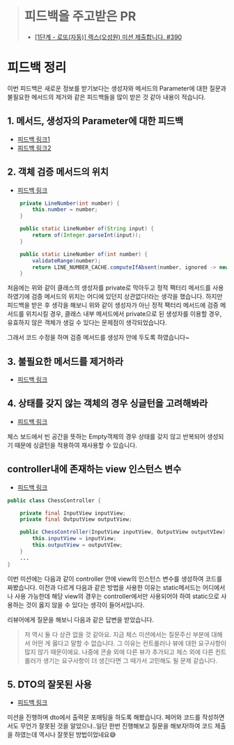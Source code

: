 > # 피드백을 주고받은 PR
> - [[1단계 - 로또(자동)] 렉스(오성원) 미션 제출합니다. #390](https://github.com/woowacourse/java-lotto/pull/390)

# 피드백 정리
이번 피드백은 새로운 정보를 받기보다는 생성자와 메서드의 Parameter에 대한 질문과 불필요한 메서드의 제거와 같은 피드백들을 많이 받은 것 같아 내용이 적습니다. 

## 1. 메서드, 생성자의 Parameter에 대한 피드백
- [피드백 링크1](https://github.com/woowacourse/java-chess/pull/301#discussion_r837432428)
- [피드백 링크2](https://github.com/woowacourse/java-chess/pull/301#discussion_r837485940)

## 2. 객체 검증 메서드의 위치
- [피드백 링크](https://github.com/woowacourse/java-chess/pull/301#discussion_r837492038)
```java
    private LineNumber(int number) {
        this.number = number;
    }

    public static LineNumber of(String input) {
        return of(Integer.parseInt(input));
    }

    public static LineNumber of(int number) {
        validateRange(number);
        return LINE_NUMBER_CACHE.computeIfAbsent(number, ignored -> new LineNumber(number));
    }
```
처음에는 위와 같이 클래스의 생성자를 private로 막아두고 정적 팩터리 메서드를 사용하였기에 검증 메서드의 위치는 어디에 있던지 상관없다!라는 생각을 했습니다.
하지만 피드백을 받은 후 생각을 해보니 위와 같이 생성자가 아닌 정적 팩터리 메서드에 검증 메서드를 위치시킬 경우, 클래스 내부 메서드에서 private으로 된 생성자를 이용할 경우, 유효하지 않은 객체가 생길 수 있다는 문제점이 생각되었습니다.

그래서 코드 수정을 하며 검증 메서드를 생성자 안에 두도록 하였습니다~

## 3. 불필요한 메서드를 제거하라
- [피드백 링크](https://github.com/woowacourse/java-chess/pull/301#discussion_r837495318)

## 4. 상태를 갖지 않는 객체의 경우 싱글턴을 고려해봐라
- [피드백 링크](https://github.com/woowacourse/java-chess/pull/301#discussion_r837553861)

체스 보드에서 빈 공간을 뜻하는 Empty객체의 경우 상태를 갖지 않고 반복되어 생성되기 때문에 싱글턴을 적용하여 재사용할 수 있습니다.

## controller내에 존재하는 view 인스턴스 변수
- [피드백 링크](https://github.com/woowacourse/java-chess/pull/301#discussion_r837578902)

```java
public class ChessController {

    private final InputView inputView;
    private final OutputView outputView;

    public ChessController(InputView inputView, OutputView outputVIew) {
        this.inputView = inputView;
        this.outputView = outputVIew;
    }
    ...
}
```
이번 미션에는 다음과 같이 controller 안에 view의 인스턴스 변수를 생성하여 코드를 짜봤습니다.
이전과 다르게 다음과 같은 방법을 사용한 이유는 static메서드는 어디에서나 사용 가능한데 해당 view의 경우는 controller에서만 사용되어야 하여 static으로 사용하는 것이 옳지 않을 수 있다는 생각이 들어서입니다.

리뷰어에게 질문을 해보니 다음과 같은 답변을 받았습니다.

> 저 역시 둘 다 상관 없을 것 같아요.
> 지금 체스 미션에서는 질문주신 부분에 대해서 어떤 게 옳다고 말할 수 없습니다. 
> 그 이유는 컨트롤러나 뷰에 대한 요구사항이 많지 않기 때문이에요. 
> 나중에 콘솔 외에 다른 뷰가 추가되고 체스 외에 다른 컨트롤러가 생기는 요구사항이 더 생긴다면 그 때가서 고민해도 될 문제 같습니다.

## 5. DTO의 잘못된 사용
- [피드백 링크](https://github.com/woowacourse/java-chess/pull/301#discussion_r837620707)

미션을 진행하며 dto에서 출력문 포매팅을 하도록 해봤습니다.
페어와 코드를 작성하면서도 무언가 잘못된 것을 알았으나..일단 한번 진행해보고 질문을 해보자!하여 코드 제출을 하였는데 역시나 잘못된 방법이었네요😅
